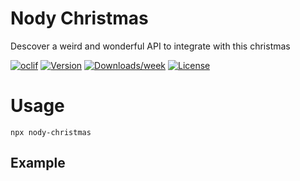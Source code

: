 Nody Christmas
============

Descover a weird and wonderful API to integrate with this christmas

[![oclif](https://img.shields.io/badge/cli-oclif-brightgreen.svg)](https://oclif.io)
[![Version](https://img.shields.io/npm/v/nody-christmas.svg)](https://npmjs.org/package/nody-christmas)
[![Downloads/week](https://img.shields.io/npm/dw/nody-christmas.svg)](https://npmjs.org/package/nody-christmas)
[![License](https://img.shields.io/npm/l/nody-christmas.svg)](https://github.com/https://github.com/Ankcorn/ProjectIdeas.git/https://github.com/Ankcorn/ProjectIdeas.git/blob/master/package.json)


# Usage
```
npx nody-christmas
```

## Example
